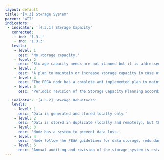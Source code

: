 ```yaml
---
layout: default
title: "[4.3] Storage System"
parent: "4TI"
indicators:
 - indicator: '[4.3.1] Storage Capacity'
   connected:
    - ind: '1.3.1'
    - ind: '1.3.2'
   levels:
    - level: 1
      desc: 'No storage capacity.'
    - level: 2
      desc: 'Storage capacity needs are not planned but it is addressed ad hoc if the node has no more storage to provide.'
    - level: 3  
      desc: 'A plan to maintain or increase storage capacity in case of being necessary is drafted considering the policies by the hosting institution.'
    - level: 4
      desc: 'The FEGA node has a complete and implemented plan to maintain or increase its capacity when required.'
    - level: 5
      desc: "Periodic revision of the Storage Capacity Planning according to utilization KPI's of the FEGA node updating it whenever necessary."

 - indicator: '[4.3.2] Storage Robustness'
   levels:
    - level: 1
      desc: 'Data is generated and stored locally only.'
    - level: 2
      desc: 'Data is stored in duplicate (locally and remotely), but there are no systems or guidelines in place to ensure service robustness.'
    - level: 3  
      desc: 'Node has a system to prevent data loss.'
    - level: 4
      desc: 'Node follow the FEGA guidelines for data storage, redundancy and access to avoid data loss.'
    - level: 5
      desc: 'Annual auditing and revision of the storage system is established to guarantee the alignment with the FEGA guidelines for data storage.'
---
```

